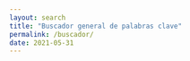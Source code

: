 ```yaml
---
layout: search
title: "Buscador general de palabras clave"
permalink: /buscador/
date: 2021-05-31
---
```

